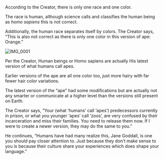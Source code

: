 According to the Creator, there is only one race and one color. 

The race is human, although science calls and classifies the human being as _homo sapiens_ this is not correct. 

Additionally, the human race separates itself by colors. The Creator says, “This is also not correct as there is only one color in this version of ape: Orange.”

![IMG_0001](https://github.com/mission23/Mission23/assets/140252803/74d8a85e-ca39-4b16-b732-8f019c31c9db)

Per the Creator, Human beings or Homo sapiens are actually His latest version of what humans call apes. 

Earlier versions of the ape are all one color too, just more hairy with far fewer hair color variations. 

The latest version of the “ape” had some modifications but are actually not any smarter or communicate at a higher level than the versions still present on Earth. 

The Creator says, “Your (what ‘humans’ call ‘apes’) predecessors currently in prison, or what you younger ‘apes’ call ’zoos’, are very confused by their incarceration and miss their families. You need to release them now. If I were to create a newer version, they may do the same to you.”

He continues, “Humans have had many realize this, Jane Goddall, is one you should pay closer attention to. Just because they don’t make sense to you is because their culture share your experiences which does shape your language.”
